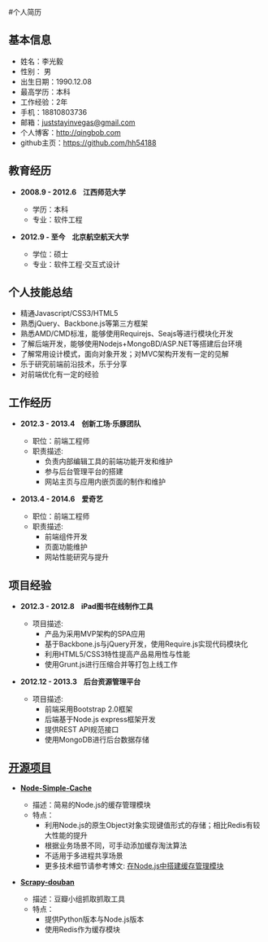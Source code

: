 #个人简历

## 基本信息

- 姓名：李光毅
- 性别： 男
- 出生日期：1990.12.08
- 最高学历：本科
- 工作经验：2年
- 手机：18810803736
- 邮箱：juststayinvegas@gmail.com
- 个人博客：http://qingbob.com
- github主页：https://github.com/hh54188

## 教育经历

- **2008.9 - 2012.6 &nbsp;&nbsp; 江西师范大学**
    - 学历：本科
    - 专业：软件工程

- **2012.9 - 至今 &nbsp;&nbsp; 北京航空航天大学**
    - 学位：硕士
    - 专业：软件工程·交互式设计

## 个人技能总结

- 精通Javascript/CSS3/HTML5
- 熟悉jQuery、Backbone.js等第三方框架
- 熟悉AMD/CMD标准，能够使用Requirejs、Seajs等进行模块化开发
- 了解后端开发，能够使用Nodejs+MongoBD/ASP.NET等搭建后台环境
- 了解常用设计模式，面向对象开发；对MVC架构开发有一定的见解
- 乐于研究前端前沿技术，乐于分享
- 对前端优化有一定的经验


## 工作经历

- **2012.3 - 2013.4 &nbsp;&nbsp; 创新工场·乐豚团队**
    - 职位：前端工程师
    - 职责描述:
        - 负责内部编辑工具的前端功能开发和维护
        - 参与后台管理平台的搭建
        - 网站主页与应用内嵌页面的制作和维护

- **2013.4 - 2014.6 &nbsp;&nbsp; 爱奇艺**
    - 职位：前端工程师
    - 职责描述:
        - 前端组件开发
        - 页面功能维护
        - 网站性能研究与提升

## 项目经验

- **2012.3 - 2012.8 &nbsp;&nbsp; iPad图书在线制作工具**
    - 项目描述:
        - 产品为采用MVP架构的SPA应用
        - 基于Backbone.js与jQuery开发，使用Require.js实现代码模块化
        - 利用HTML5/CSS3特性提高产品易用性与性能
        - 使用Grunt.js进行压缩合并等打包上线工作

- **2012.12 - 2013.3 &nbsp;&nbsp; 后台资源管理平台**
    - 项目描述:
        - 前端采用Bootstrap 2.0框架
        - 后端基于Node.js express框架开发
        - 提供REST API规范接口
        - 使用MongoDB进行后台数据存储

## [开源项目](http://qingbob.com/project/)

- **[Node-Simple-Cache](https://github.com/hh54188/Node-Simple-Cache)**
    - 描述：简易的Node.js的缓存管理模块
    - 特点：
        - 利用Node.js的原生Object对象实现键值形式的存储；相比Redis有较大性能的提升
        - 根据业务场景不同，可手动添加缓存淘汰算法
        - 不适用于多进程共享场景
        - 更多技术细节请参考博文: [在Node.js中搭建缓存管理模块](http://qingbob.com/built-cache-management-module-in-nodejs/)

- **[Scrapy-douban](https://github.com/hh54188/scrapy_douban)**
    - 描述：豆瓣小组抓取抓取工具
    - 特点：
        - 提供Python版本与Node.js版本
        - 使用Redis作为缓存模块


